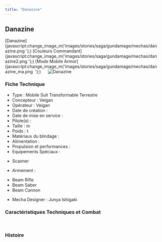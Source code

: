 ```yaml
---
title: "Danazine"
---
```


Danazine
--------

[Danazine](javascript:change_image_m('images/stories/saga/gundamage/mechas/danazine.png
');) [Couleurs Commandant](javascript:change_image_m('images/stories/saga/gundamage/mechas/danazine2.png
');) [Mode Mobile Armor](javascript:change_image_m('images/stories/saga/gundamage/mechas/danazine_ma.png 
');)      ![
Danazine](/images/stories/saga/gundamage/mechas/danazine.png
)    
### Fiche Technique


- Type : Mobile Suit Transformable Terrestre  
- Concepteur : Veigan  
- Opérateur : Veigan  
- Date de création :   
- Date de mise en service :   
- Pilote(s) :   
- Taille : m   
- Poids : t   
- Matériaux du blindage :   
- Alimentation :   
- Propulsion et performances :   
- Equipements Spéciaux :


* Scanner


- Armement :


* Beam Rifle
* Beam Saber
* Beam Cannon


- Mecha Designer : Junya Ishigaki


### Caractéristiques Techniques et Combat


 


### Histoire


 

